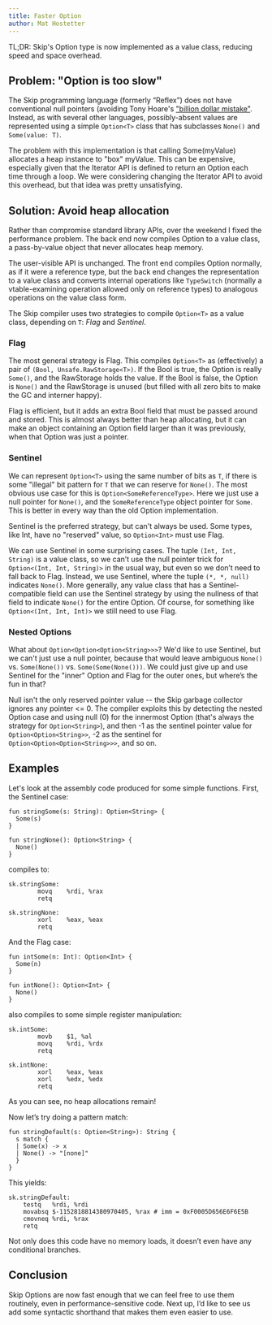 ```yaml
---
title: Faster Option
author: Mat Hostetter
---
```


TL;DR: Skip's Option type is now implemented as a value class, reducing speed and space overhead.

## Problem: "Option is too slow"

The Skip programming language (formerly “Reflex”) does not have conventional null pointers (avoiding Tony Hoare's ["billion dollar mistake"](http://lambda-the-ultimate.org/node/3186). Instead, as with several other languages, possibly-absent values are represented using a simple `Option<T>` class that has subclasses `None()` and `Some(value: T)`.

The problem with this implementation is that calling Some(myValue) allocates a heap instance to "box" myValue. This can be expensive, especially given that the Iterator API is defined to return an Option each time through a loop. We were considering changing the Iterator API to avoid this overhead, but that idea was pretty unsatisfying.

## Solution: Avoid heap allocation

Rather than compromise standard library APIs, over the weekend I fixed the performance problem. The back end now compiles Option to a value class, a pass-by-value object that never allocates heap memory.

The user-visible API is unchanged. The front end compiles Option normally, as if it were a reference type, but the back end changes the representation to a value class and converts internal operations like `TypeSwitch` (normally a vtable-examining operation allowed only on reference types) to analogous operations on the value class form.

The Skip compiler uses two strategies to compile `Option<T>` as a value class, depending on `T`: *Flag* and *Sentinel*.

### Flag

The most general strategy is Flag. This compiles `Option<T>` as (effectively) a pair of `(Bool, Unsafe.RawStorage<T>)`. If the Bool is true, the Option is really `Some()`, and the RawStorage holds the value. If the Bool is false, the Option is `None()` and the RawStorage is unused (but filled with all zero bits to make the GC and interner happy).

Flag is efficient, but it adds an extra Bool field that must be passed around and stored. This is almost always better than heap allocating, but it can make an object containing an Option field larger than it was previously, when that Option was just a pointer.

### Sentinel

We can represent `Option<T>` using the same number of bits as `T`, if there is some "illegal" bit pattern for `T` that we can reserve for `None()`. The most obvious use case for this is `Option<SomeReferenceType>`. Here we just use a null pointer for `None()`, and the `SomeReferenceType` object pointer for `Some`. This is better in every way than the old Option implementation.

Sentinel is the preferred strategy, but can't always be used. Some types, like Int, have no "reserved" value, so `Option<Int>` must use Flag.

We can use Sentinel in some surprising cases. The tuple `(Int, Int, String)` is a value class, so we can’t use the null pointer trick for `Option<(Int, Int, String)>` in the usual way, but even so we don’t need to fall back to Flag. Instead, we use Sentinel, where the tuple `(*, *, null)` indicates `None()`. More generally, any value class that has a Sentinel-compatible field can use the Sentinel strategy by using the nullness of that field to indicate `None()` for the entire Option. Of course, for something like `Option<(Int, Int, Int)>` we still need to use Flag.

### Nested Options

What about `Option<Option<Option<String>>>`? We'd like to use Sentinel, but we can't just use a null pointer, because that would leave ambiguous `None()` vs. `Some(None())` vs. `Some(Some(None()))`. We could just give up and use Sentinel for the "inner" Option and Flag for the outer ones, but where’s the fun in that?

Null isn't the only reserved pointer value -- the Skip garbage collector ignores any pointer <= 0. The compiler exploits this by detecting the nested Option case and using null (0) for the innermost Option (that's always the strategy for `Option<String>`), and then -1 as the sentinel pointer value for `Option<Option<String>>`, -2 as the sentinel for `Option<Option<Option<String>>>`, and so on.

## Examples

Let's look at the assembly code produced for some simple functions. First, the Sentinel case:

```
fun stringSome(s: String): Option<String> {
  Some(s)
}

fun stringNone(): Option<String> {
  None()
}
```

compiles to:

```
sk.stringSome:
        movq    %rdi, %rax
        retq

sk.stringNone:
        xorl    %eax, %eax
        retq
```

And the Flag case:

```
fun intSome(n: Int): Option<Int> {
  Some(n)
}

fun intNone(): Option<Int> {
  None()
}
```

also compiles to some simple register manipulation:

```
sk.intSome:
        movb    $1, %al
        movq    %rdi, %rdx
        retq

sk.intNone:
        xorl    %eax, %eax
        xorl    %edx, %edx
        retq
```

As you can see, no heap allocations remain!

Now let’s try doing a pattern match:

```
fun stringDefault(s: Option<String>): String {
  s match {
  | Some(x) -> x
  | None() -> "[none]"
  }
}
```

This yields:

```
sk.stringDefault:
	testq	%rdi, %rdi
	movabsq	$-1152818814380970405, %rax # imm = 0xF0005D656E6F6E5B
	cmovneq	%rdi, %rax
	retq
```

 Not only does this code have no memory loads, it doesn’t even have any conditional branches.

## Conclusion

Skip Options are now fast enough that we can feel free to use them routinely, even in performance-sensitive code. Next up, I’d like to see us add some syntactic shorthand that makes them even easier to use.
